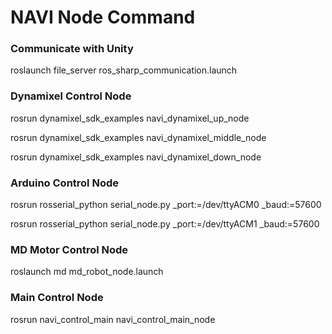 # NAVI Node Command

### Communicate with Unity
roslaunch file_server ros_sharp_communication.launch

### Dynamixel Control Node
rosrun dynamixel_sdk_examples navi_dynamixel_up_node

rosrun dynamixel_sdk_examples navi_dynamixel_middle_node

rosrun dynamixel_sdk_examples navi_dynamixel_down_node 

### Arduino Control Node
rosrun rosserial_python serial_node.py _port:=/dev/ttyACM0 _baud:=57600

rosrun rosserial_python serial_node.py _port:=/dev/ttyACM1 _baud:=57600

### MD Motor Control Node
roslaunch md md_robot_node.launch 

### Main Control Node
rosrun navi_control_main navi_control_main_node


